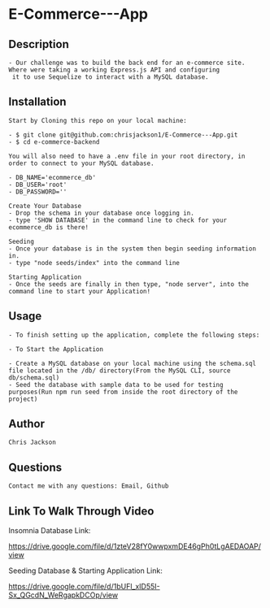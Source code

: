 # E-Commerce---App

## Description
    - Our challenge was to build the back end for an e-commerce site. Where were taking a working Express.js API and configuring
     it to use Sequelize to interact with a MySQL database.

## Installation

    Start by Cloning this repo on your local machine:

    - $ git clone git@github.com:chrisjackson1/E-Commerce---App.git
    - $ cd e-commerce-backend 

    You will also need to have a .env file in your root directory, in order to connect to your MySQL database.

    - DB_NAME='ecommerce_db'
    - DB_USER='root'
    - DB_PASSWORD=''  

    Create Your Database
    - Drop the schema in your database once logging in.
    - type 'SHOW DATABASE' in the command line to check for your ecommerce_db is there!

    Seeding
    - Once your database is in the system then begin seeding information in.
    - type "node seeds/index" into the command line

    Starting Application
    - Once the seeds are finally in then type, "node server", into the command line to start your Application!

## Usage

    - To finish setting up the application, complete the following steps:

    - To Start the Application

    - Create a MySQL database on your local machine using the schema.sql file located in the /db/ directory(From the MySQL CLI, source db/schema.sql)
    - Seed the database with sample data to be used for testing purposes(Run npm run seed from inside the root directory of the project)

## Author

    Chris Jackson

## Questions

    Contact me with any questions: Email, Github

## Link To Walk Through Video

Insomnia Database Link:

https://drive.google.com/file/d/1zteV28fY0wwpxmDE46gPh0tLgAEDAOAP/view

Seeding Database & Starting Application Link: 

https://drive.google.com/file/d/1bUFl_xID55I-Sx_QGcdN_WeRgapkDCOp/view

